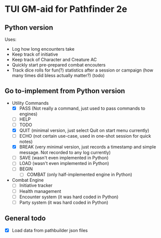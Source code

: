 # TUI GM-aid for Pathfinder 2e
## Python version
Uses:
- Log how long encounters take
- Keep track of initiative
- Keep track of Character and Creature AC
- Quickly start pre-prepared combat encouters
- Track dice rolls for fun(?) statistics after a session or campaign (how many times did bless actually matter?) (todo)

## Go to-implement from Python version
- Utility Commands
    - [x] PASS (Not really a command, just used to pass commands to engines)
    - [ ] HELP
    - [ ] TODO
    - [x] QUIT (minimal version, just select Quit on start menu currently)
    - [ ] ECHO (not certain use-case, used in one-shot session for quick notes)
    - [x] BREAK (very minimal version, just records a timestamp and simple message. Not recorded to any log currently)
    - [ ] SAVE (wasn't even implemented in Python)
    - [ ] LOAD (wasn't even implemented in Python)
    - [ ] BEGIN
        - [ ] COMBAT (only half-implemented engine in Python)
- Combat Engine
    - [ ] Initiative tracker
    - [ ] Health management
    - [ ] Encounter system (it was hard coded in Python)
    - [ ] Party system (it was hard coded in Python)
## General todo
- [x] Load data from pathbuilder json files
